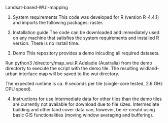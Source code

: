 Landsat-based-WUI-mapping

1. System requirements
This code was developed for R (version R-4.4.1) and imports the following packages: raster.

2. Installation guide
The code can be downloaded and immediately used on any machine that satisfies the system requirements and installed R version. There is no install time.

3. Demo
This repository provides a demo inlcuding all required datasets.

Run python3 /directory/map_wui.R Adeladie (Australia) from the demo directorty to execute the script with the demo tile. The resulting wildland-urban interface map will be saved to the wui directory.

The expected runtime is ca. 9 seconds per tile (single-core tested, 2.6 GHz CPU speed).

4. Instructions for use
Intermediate data for other tiles than the demo tiles are currently not available for download due to file sizes. Intermediate building and other land cover data can, however, be re-creatd using basic GIS functionalities (moving window averaging and buffering).
